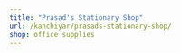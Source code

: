 ```yaml
---
title: "Prasad's Stationary Shop"
url: /kanchiyar/prasads-stationary-shop/
shop: office supplies
---
```

